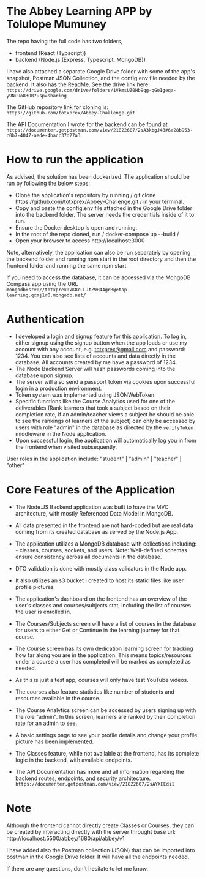# The Abbey Learning APP by Tolulope Mumuney

The repo having the full code has two folders,

- frontend (React (Typscript))
- backend (Node.js (Express, Typescript, MongoDB))

I have also attached a separate Google Drive folder with some of the app's snapshot, Postman JSON Collection, and the config.env file needed by the backend. It also has the ReadMe. See the drive link here: `https://drive.google.com/drive/folders/1VkmsUZ0Hb9qg-qGoIgeqa-y9NuUo83OR?usp=sharing`

The GitHub repository link for cloning is: `https://github.com/totxprex/Abbey-Challenge.git`

The API Documentation I wrote for the backend can be found at `https://documenter.getpostman.com/view/21822607/2sA3kbgJ48#6a28b953-c0b7-4047-aede-4bacc37d27a3`

# How to run the application

As advised, the solution has been dockerized. The application should be run by following the below steps:

- Clone the application's repository by running / git clone https://github.com/totxprex/Abbey-Challenge.git / in your terminal.
- Copy and paste the config.env file attached in the Google Drive folder into the backend folder. The server needs the credentials inside of it to run.
- Ensure the Docker desktop is open and running.
- In the root of the repo cloned, run / docker-compose up --build /
- Open your browser to access http://localhost:3000

Note, alternatively, the application can also be run separately by opening the backend folder and running npm start in the root directory and then the frontend folder and running the same npm start.

If you need to access the database, it can be accessed via the MongoDB Compass app using the URL `mongodb+srv://totxprex:VK8cLLJtZ9H44grR@etap-learning.qxmj1r0.mongodb.net/`

# Authentication

- I developed a login and signup feature for this application. To log in, either signup using the signup button when the app loads or use my account with any account, e.g. totxprex@gmail.com and password: 1234. You can also see lists of accounts and data directly in the database. All accounts created by me have a password of 1234.
- The Node Backend Server will hash passwords coming into the database upon signup.
- The server will also send a passport token via cookies upon successful login in a production environment.
- Token system was implemented using JSONWebToken.
- Specific functions like the Course Analytics used for one of the deliverables (Rank learners that took a subject based on their completion rate, if an admin/teacher views a subject he should be able to see the rankings of learners of the subject) can only be accessed by users with role "admin" in the database as directed by the `verifyToken` middleware in the Node application.
- Upon successful login, the application will automatically log you in from the frontend when visited subsequently.

User roles in the application include: "student" | "admin" | "teacher" | "other"

# Core Features of the Application

- The Node.JS Backend application was built to have the MVC architecture, with mostly Referenced Data Model in MongoDB.
- All data presented in the frontend are not hard-coded but are real data coming from its created database as served by the Node.js App.
- The application utilizes a MongoDB database with collections including: - classes, courses, sockets, and users.
  Note: Well-defined schemas ensure consistency across all documents in the database.
- DTO validation is done with mostly class validators in the Node app.
- It also utilizes an s3 bucket I created to host its static files like user profile pictures

- The application's dashboard on the frontend has an overview of the user's classes and courses/subjects stat, including the list of courses the user is enrolled in.
- The Courses/Subjects screen will have a list of courses in the database for users to either Get or Continue in the learning journey for that course.
- The Course screen has its own dedication learning screen for tracking how far along you are in the application. This means topics/resources under a course a user has completed will be marked as completed as needed.
- As this is just a test app, courses will only have test YouTube videos.
- The courses also feature statistics like number of students and resources available in the course.
- The Course Analytics screen can be accessed by users signing up with the role "admin". In this screen, learners are ranked by their completion rate for an admin to see.
- A basic settings page to see your profile details and change your profile picture has been implemented.
- The Classes feature, while not available at the frontend, has its complete logic in the backend, with available endpoints.

- The API Documentation has more and all information regarding the backend routes, endpoints, and security architecture. `https://documenter.getpostman.com/view/21822607/2sAYXEEdi1`

# Note

Although the frontend cannot directly create Classes or Courses, they can be created by interacting directly with the server throught base url: http://localhost:5500/abbey/1680/api/abbey/v1

I have added also the Postman collection (JSON) that can be imported into postman in the Google Drive folder. It will have all the endpoints needed.

If there are any questions, don't hesitate to let me know.
